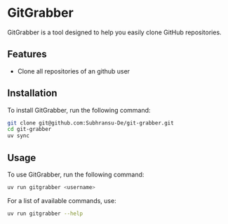 # GitGrabber

GitGrabber is a tool designed to help you easily clone GitHub repositories.

## Features

- Clone all repositories of an github user

## Installation

To install GitGrabber, run the following command:

```sh
git clone git@github.com:Subhransu-De/git-grabber.git
cd git-grabber
uv sync
```

## Usage

To use GitGrabber, run the following command:

```sh
uv run gitgrabber <username>
```

For a list of available commands, use:

```sh
uv run gitgrabber --help
```